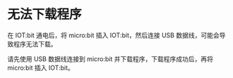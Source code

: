 ﻿---
sidebar_position: 2
sidebar_label: 无法下载程序
---
# 无法下载程序

在 IOT:bit 通电后，将 micro:bit 插入 IOT:bit，然后连接 USB 数据线，可能会导致程序无法下载。

请先使用 USB 数据线连接到 micro:bit 并下载程序，下载程序成功后，再将 micro:bit 插入 IOT:bit。